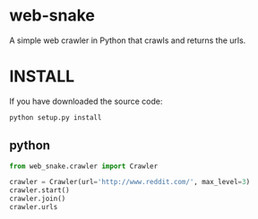 # web-snake
A simple web crawler in Python that crawls and returns the urls.


# INSTALL

If you have downloaded the source code:

```bash
python setup.py install
```


## python

``` python
from web_snake.crawler import Crawler

crawler = Crawler(url='http://www.reddit.com/', max_level=3)
crawler.start()
crawler.join()
crawler.urls
```